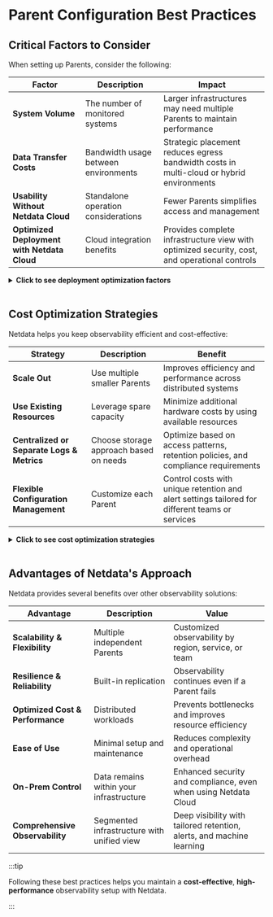 # Parent Configuration Best Practices

## Critical Factors to Consider

When setting up Parents, consider the following:

| Factor | Description | Impact |
|--------|-------------|---------|
| **System Volume** | The number of monitored systems | Larger infrastructures may need multiple Parents to maintain performance |
| **Data Transfer Costs** | Bandwidth usage between environments | Strategic placement reduces egress bandwidth costs in multi-cloud or hybrid environments |
| **Usability Without Netdata Cloud** | Standalone operation considerations | Fewer Parents simplifies access and management |
| **Optimized Deployment with Netdata Cloud** | Cloud integration benefits | Provides complete infrastructure view with optimized security, cost, and operational controls |

<details>
<summary><strong>Click to see deployment optimization factors</strong></summary><br/>

```mermaid
flowchart TB
    A[A]
    B[B]
    C[C]
    D[D]
    B1[B1]
    C1[C1]
    D1[D1]
    
    A("**Optimized Deployment**<br/>with Netdata Cloud")
    B("Security")
    C("Cost")
    D("Operational Needs")
    
    B1("Internet access controls")
    C1("Bandwidth and<br/>resource allocation")
    D1("Regional, service, or<br/>team-based isolation")
    
    A --> B
    A --> C
    A --> D
    
    B --> B1
    C --> C1
    D --> D1
    
    classDef default fill:#f9f9f9,stroke:#333,stroke-width:2px,color:#2c3e50,rx:10,ry:10
    classDef factors fill:#e8f5e8,stroke:#27ae60,stroke-width:2px,color:#2c3e50,rx:10,ry:10
    class A default
    class B,C,D,B1,C1,D1 factors
```

</details><br/>

## Cost Optimization Strategies

Netdata helps you keep observability efficient and cost-effective:

| Strategy | Description | Benefit |
|----------|-------------|---------|
| **Scale Out** | Use multiple smaller Parents | Improves efficiency and performance across distributed systems |
| **Use Existing Resources** | Leverage spare capacity | Minimize additional hardware costs by using available resources |
| **Centralized or Separate Logs & Metrics** | Choose storage approach based on needs | Optimize based on access patterns, retention policies, and compliance requirements |
| **Flexible Configuration Management** | Customize each Parent | Control costs with unique retention and alert settings tailored for different teams or services |

<details>
<summary><strong>Click to see cost optimization strategies</strong></summary><br/>

```mermaid
flowchart TB
    A[A]
    B[B]
    C[C]
    D[D]
    E[E]
    B1[B1]
    C1[C1]
    D1[D1]
    E1[E1]
    
    A("**Cost Optimization**<br/>Strategies")
    B("Scale Out")
    C("Use Existing<br/>Resources")
    D("Centralized or<br/>Separate Logs & Metrics")
    E("Flexible<br/>Configuration Management")
    
    B1("Multiple smaller<br/>Parents")
    C1("Leverage spare capacity")
    D1("Based on access needs,<br/>retention policies,<br/>and compliance")
    E1("Unique settings for<br/>different teams or services")
    
    A --> B
    A --> C
    A --> D
    A --> E
    
    B --> B1
    C --> C1
    D --> D1
    E --> E1
    
    classDef default fill:#f9f9f9,stroke:#333,stroke-width:2px,color:#2c3e50,rx:10,ry:10
    classDef strategies fill:#e8f5e8,stroke:#27ae60,stroke-width:2px,color:#2c3e50,rx:10,ry:10
    class A default
    class B,C,D,E,B1,C1,D1,E1 strategies
```

</details><br/>

## Advantages of Netdata's Approach

Netdata provides several benefits over other observability solutions:

| Advantage | Description | Value |
|-----------|-------------|--------|
| **Scalability & Flexibility** | Multiple independent Parents | Customized observability by region, service, or team |
| **Resilience & Reliability** | Built-in replication | Observability continues even if a Parent fails |
| **Optimized Cost & Performance** | Distributed workloads | Prevents bottlenecks and improves resource efficiency |
| **Ease of Use** | Minimal setup and maintenance | Reduces complexity and operational overhead |
| **On-Prem Control** | Data remains within your infrastructure | Enhanced security and compliance, even when using Netdata Cloud |
| **Comprehensive Observability** | Segmented infrastructure with unified view | Deep visibility with tailored retention, alerts, and machine learning |

:::tip

Following these best practices helps you maintain a **cost-effective**, **high-performance** observability setup with Netdata.

:::